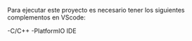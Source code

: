 Para ejecutar este proyecto es necesario tener los siguientes complementos en VScode:

-C/C++
-PlatformIO IDE
